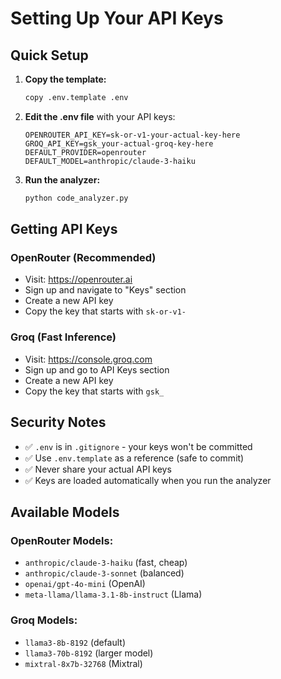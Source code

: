 # Setting Up Your API Keys

## Quick Setup

1. **Copy the template:**
   ```bash
   copy .env.template .env
   ```

2. **Edit the .env file** with your API keys:
   ```
   OPENROUTER_API_KEY=sk-or-v1-your-actual-key-here
   GROQ_API_KEY=gsk_your-actual-groq-key-here
   DEFAULT_PROVIDER=openrouter
   DEFAULT_MODEL=anthropic/claude-3-haiku
   ```

3. **Run the analyzer:**
   ```bash
   python code_analyzer.py
   ```

## Getting API Keys

### OpenRouter (Recommended)
- Visit: https://openrouter.ai
- Sign up and navigate to "Keys" section
- Create a new API key
- Copy the key that starts with `sk-or-v1-`

### Groq (Fast Inference)  
- Visit: https://console.groq.com
- Sign up and go to API Keys section
- Create a new API key
- Copy the key that starts with `gsk_`

## Security Notes

- ✅ `.env` is in `.gitignore` - your keys won't be committed
- ✅ Use `.env.template` as a reference (safe to commit)
- ✅ Never share your actual API keys
- ✅ Keys are loaded automatically when you run the analyzer

## Available Models

### OpenRouter Models:
- `anthropic/claude-3-haiku` (fast, cheap)
- `anthropic/claude-3-sonnet` (balanced)  
- `openai/gpt-4o-mini` (OpenAI)
- `meta-llama/llama-3.1-8b-instruct` (Llama)

### Groq Models:
- `llama3-8b-8192` (default)
- `llama3-70b-8192` (larger model)
- `mixtral-8x7b-32768` (Mixtral)

